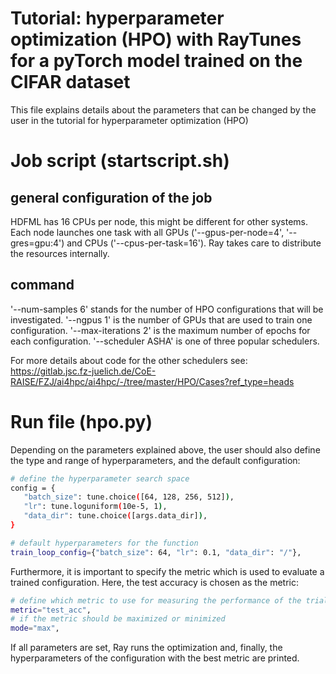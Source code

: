 # Tutorial: hyperparameter optimization (HPO) with RayTunes for a pyTorch model trained on the CIFAR dataset

This file explains details about the parameters that can be changed by the user in the tutorial for hyperparameter optimization (HPO)

# Job script (startscript.sh)

## general configuration of the job

HDFML has 16 CPUs per node, this might be different for other systems. 
Each node launches one task with all GPUs ('--gpus-per-node=4', '--gres=gpu:4') and CPUs ('--cpus-per-task=16').
Ray takes care to distribute the resources internally.

## command

'--num-samples 6' stands for the number of HPO configurations that will be investigated.
'--ngpus 1' is the number of GPUs that are used to train one configuration.
'--max-iterations 2' is the maximum number of epochs for each configuration.
'--scheduler ASHA' is one of three popular schedulers. 
     
For more details about code for the other schedulers see: https://gitlab.jsc.fz-juelich.de/CoE-RAISE/FZJ/ai4hpc/ai4hpc/-/tree/master/HPO/Cases?ref_type=heads

# Run file (hpo.py)

Depending on the parameters explained above, the user should also define the type and range of hyperparameters, and the default configuration:

```bash
# define the hyperparameter search space 
config = {
   "batch_size": tune.choice([64, 128, 256, 512]),
   "lr": tune.loguniform(10e-5, 1),
   "data_dir": tune.choice([args.data_dir]),
}

# default hyperparameters for the function
train_loop_config={"batch_size": 64, "lr": 0.1, "data_dir": "/"},
```

Furthermore, it is important to specify the metric which is used to evaluate a trained configuration. Here, the test accuracy is chosen as the metric:

```bash
# define which metric to use for measuring the performance of the trials
metric="test_acc",
# if the metric should be maximized or minimized 
mode="max",
```

If all parameters are set, Ray runs the optimization and, finally, the hyperparameters of the configuration with the best metric are printed.
